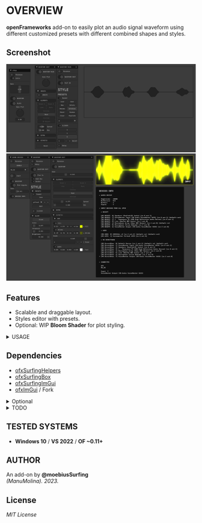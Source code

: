 # OVERVIEW
**openFrameworks** add-on to easily plot an audio signal waveform using different customized presets with different combined shapes and styles.  

## Screenshot
![](/exampleSimple/Capture.PNG)  
![](/exampleScene/Capture.PNG)  

## Features
- Scalable and draggable layout.
- Styles editor with presets.
- Optional: WIP **Bloom Shader** for plot styling. 

<details>
<summary>USAGE</summary>

#### ofApp.h
```.cpp
#include "ofxSurfingImGui.h"
#include "ofxSurfingAudioPlots.h"

void setupGui();
void drawGui();

void audioIn(ofSoundBuffer & input);
WaveformPlot waveformPlot;

```
#### ofApp.cpp
```.cpp
void ofApp::setup()
{
    setupGui();
    // Look example

    waveformPlot.setup();
	waveformPlot.setUiPtr(&ui);
}
void ofApp::update()
{
	waveformPlot.update();
}
void ofApp::draw()
{
    waveformPlot.drawPlots();
}
void ofApp::drawGui()
{
    ui.Begin();
	{
        //..
        waveformPlot.drawImGui(false);
    }
	ui.End();
}
void ofApp::audioIn(ofSoundBuffer& input) 
{
    // Look example
}
```
</details>

## Dependencies
* [ofxSurfingHelpers](https://github.com/moebiussurfing/ofxSurfingHelpers)
* [ofxSurfingBox](https://github.com/moebiussurfing/ofxSurfingBox)
* [ofxSurfingImGui](https://github.com/moebiussurfing/ofxSurfingImGui)
* [ofxImGui](https://github.com/Daandelange/ofxImGui/) / Fork
<details>
<summary>Optional</summary>

* ofxGui / oF core
* [ofxBloom](https://github.com/P-A-N/ofxBloom)
</details>

<details>
<summary>TODO</summary>

* Improve plotting performance using ofMesh.
* Add **VU meters** maybe from ImGui widgets or **ofxSoundObjects**.
</details>

## TESTED SYSTEMS
* **Windows 10** / **VS 2022** / **OF ~0.11+**

## AUTHOR
An add-on by **@moebiusSurfing**  
*(ManuMolina). 2023.*

## License
*MIT License*